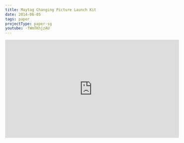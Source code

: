 ```yaml
---
title: Maytag Changing Picture Launch Kit
date: 2014-06-05
tags: paper
projectType: paper-sg
youtube: -fWmTKhjzAU
---
```


<iframe width="560" height="315" src="https://www.youtube-nocookie.com/embed/-fWmTKhjzAU" title="YouTube video player" frameborder="0" allow="accelerometer; autoplay; clipboard-write; encrypted-media; gyroscope; picture-in-picture; web-share" referrerpolicy="strict-origin-when-cross-origin" allowfullscreen></iframe>
